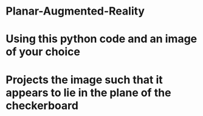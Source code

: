# Planar-Augmented-Reality
# Using this python code and an image of your choice 
# Projects the image such that it appears to lie in the plane of the checkerboard

